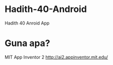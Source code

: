 # Hadith-40-Android
Hadith 40 Anroid App

# Guna apa?
MIT App Inventor 2
http://ai2.appinventor.mit.edu/
